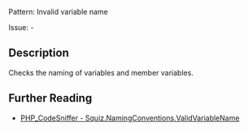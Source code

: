 Pattern: Invalid variable name

Issue: -

## Description

Checks the naming of variables and member variables.

## Further Reading

* [PHP_CodeSniffer - Squiz.NamingConventions.ValidVariableName](https://github.com/squizlabs/PHP_CodeSniffer/blob/master/src/Standards/Squiz/Sniffs/NamingConventions/ValidVariableNameSniff.php)
